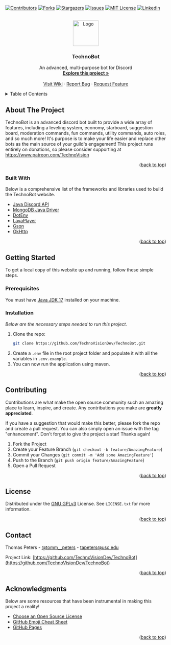 <div id="top"></div>
<!--
*** Thanks for checking out the Best-README-Template. If you have a suggestion
*** that would make this better, please fork the repo and create a pull request
*** or simply open an issue with the tag "enhancement".
*** Don't forget to give the project a star!
*** Thanks again! Now go create something AMAZING! :D
-->



<!-- PROJECT SHIELDS -->
<!--
*** I'm using markdown "reference style" links for readability.
*** Reference links are enclosed in brackets [ ] instead of parentheses ( ).
*** See the bottom of this document for the declaration of the reference variables
*** for contributors-url, forks-url, etc. This is an optional, concise syntax you may use.
*** https://www.markdownguide.org/basic-syntax/#reference-style-links
-->
[![Contributors][contributors-shield]][contributors-url]
[![Forks][forks-shield]][forks-url]
[![Stargazers][stars-shield]][stars-url]
[![Issues][issues-shield]][issues-url]
[![MIT License][license-shield]][license-url]
[![LinkedIn][linkedin-shield]][linkedin-url]



<!-- PROJECT LOGO -->
<br />
<div align="center">
  <a href="https://github.com/TechnoVisionDev/TechnoBot">
    <img src="https://i.imgur.com/EXlIpl3.png" alt="Logo" width="80" height="80">
  </a>

  <h3 align="center">TechnoBot</h3>

  <p align="center">
    An advanced, multi-purpose bot for Discord
    <br />
    <a href="https://technobot.app"><strong>Explore this project »</strong></a>
    <br />
    <br />
    <a href="https://github.com/TechnoVisionDev/TechnoBot/wiki">Visit Wiki</a>
    ·
    <a href="https://github.com/TechnoVisionDev/TechnoBot/issues">Report Bug</a>
    ·
    <a href="https://github.com/TechnoVisionDev/TechnoBot/issues">Request Feature</a>
  </p>
</div>



<!-- TABLE OF CONTENTS -->
<details>
  <summary>Table of Contents</summary>
  <ol>
    <li>
      <a href="#about-the-project">About The Project</a>
      <ul>
        <li><a href="#built-with">Built With</a></li>
      </ul>
    </li>
    <li>
      <a href="#getting-started">Getting Started</a>
      <ul>
        <li><a href="#prerequisites">Prerequisites</a></li>
        <li><a href="#installation">Installation</a></li>
      </ul>
    </li>
    <li><a href="#contributing">Contributing</a></li>
    <li><a href="#license">License</a></li>
    <li><a href="#contact">Contact</a></li>
    <li><a href="#acknowledgments">Acknowledgments</a></li>
  </ol>
</details>



<!-- ABOUT THE PROJECT -->
## About The Project

TechnoBot is an advanced discord bot built to provide a wide array of features, including a leveling system, economy, starboard, suggestion board, moderation commands, fun commands, utility commands, auto roles, and so much more! It's purpose is to make your life easier and replace other bots as the main source of your guild's engagement! This project runs entirely on donations, so please consider supporting at https://www.patreon.com/TechnoVision

<p align="right">(<a href="#top">back to top</a>)</p>



### Built With

Below is a comprehensive list of the frameworks and libraries used to build the TechnoBot website.

* [Java Discord API](https://github.com/DV8FromTheWorld/JDA)
* [MongoDB Java Driver](https://mongodb.github.io/mongo-java-driver)
* [DotEnv](https://github.com/cdimascio/dotenv-java)
* [LavaPlayer](https://github.com/Walkyst/lavaplayer-fork)
* [Gson](https://github.com/google/gson)
* [OkHttp](https://github.com/square/okhttp)

<p align="right">(<a href="#top">back to top</a>)</p>



<!-- GETTING STARTED -->
## Getting Started

To get a local copy of this website up and running, follow these simple steps.

### Prerequisites

You must have [Java JDK 17](https://www.oracle.com/java/technologies/downloads/) installed on your machine.

### Installation

_Below are the necessary steps needed to run this project._

1. Clone the repo:
   ```sh
   git clone https://github.com/TechnoVisionDev/TechnoBot.git
   ```
2. Create a `.env` file in the root project folder and populate it with all the variables in `.env.example`.
3. You can now run the application using maven.

<p align="right">(<a href="#top">back to top</a>)</p>



<!-- CONTRIBUTING -->
## Contributing

Contributions are what make the open source community such an amazing place to learn, inspire, and create. Any contributions you make are **greatly appreciated**.

If you have a suggestion that would make this better, please fork the repo and create a pull request. You can also simply open an issue with the tag "enhancement".
Don't forget to give the project a star! Thanks again!

1. Fork the Project
2. Create your Feature Branch (`git checkout -b feature/AmazingFeature`)
3. Commit your Changes (`git commit -m 'Add some AmazingFeature'`)
4. Push to the Branch (`git push origin feature/AmazingFeature`)
5. Open a Pull Request

<p align="right">(<a href="#top">back to top</a>)</p>



<!-- LICENSE -->
## License

Distributed under the [GNU GPLv3](https://www.gnu.org/) License. See `LICENSE.txt` for more information.

<p align="right">(<a href="#top">back to top</a>)</p>



<!-- CONTACT -->
## Contact

Thomas Peters - [@tomm__peters](https://twitter.com/tomm__peters) - tapeters@usc.edu

Project Link: [https://github.com/TechnoVisionDev/TechnoBot](https://github.com/TechnoVisionDev/TechnoBot)

<p align="right">(<a href="#top">back to top</a>)</p>



<!-- ACKNOWLEDGMENTS -->
## Acknowledgments

Below are some resources that have been instrumental in making this project a reality!

* [Choose an Open Source License](https://choosealicense.com)
* [GitHub Emoji Cheat Sheet](https://www.webpagefx.com/tools/emoji-cheat-sheet)
* [GitHub Pages](https://pages.github.com)

<p align="right">(<a href="#top">back to top</a>)</p>



<!-- MARKDOWN LINKS & IMAGES -->
<!-- https://www.markdownguide.org/basic-syntax/#reference-style-links -->
[contributors-shield]: https://img.shields.io/github/contributors/TechnoVisionDev/TechnoBot.svg?style=for-the-badge
[contributors-url]: https://github.com/TechnoVisionDev/TechnoBot/graphs/contributors
[forks-shield]: https://img.shields.io/github/forks/TechnoVisionDev/TechnoBot.svg?style=for-the-badge
[forks-url]: https://github.com/TechnoVisionDev/TechnoBot/network/members
[stars-shield]: https://img.shields.io/github/stars/TechnoVisionDev/TechnoBot.svg?style=for-the-badge
[stars-url]: https://github.com/TechnoVisionDev/TechnoBot/stargazers
[issues-shield]: https://img.shields.io/github/issues/TechnoVisionDev/TechnoBot.svg?style=for-the-badge
[issues-url]: https://github.com/TechnoVisionDev/TechnoBot/issues
[license-shield]: https://img.shields.io/github/license/TechnoVisionDev/TechnoBot.svg?style=for-the-badge
[license-url]: https://github.com/TechnoVisionDev/TechnoBot/blob/main/LICENSE
[linkedin-shield]: https://img.shields.io/badge/-LinkedIn-black.svg?style=for-the-badge&logo=linkedin&colorB=555
[linkedin-url]: https://linkedin.com/in/thomaspeters
[product-screenshot]: src/main/webapp/assets/github/screenshot.png
